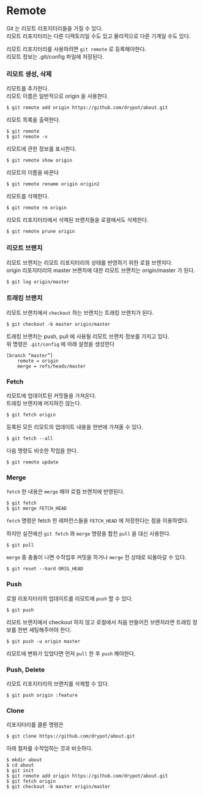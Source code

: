 # Remote

Git 는 리모트 리포지터리들을 가질 수 있다.  
리모트 리포지터리는 다른 디렉토리일 수도 있고 물리적으로 다른 기계일 수도 있다.

리모트 리포지터리를 사용하려면 `git remote` 로 등록해야한다.  
리모트 정보는 .git/config 파일에 저장된다.

	
### 리모트 생성, 삭제

리모트를 추가한다.  
리모트 이름은 일반적으로 origin 을 사용한다.

	$ git remote add origin https://github.com/drypot/about.git

리모트 목록을 출력한다.

	$ git remote
	$ git remote -v

리모트에 관한 정보를 표시한다.

	$ git remote show origin

리모트의 이름을 바꾼다

	$ git remote rename origin origin2

리모트를 삭제한다.

	$ git remote rm origin

리모트 리포지터리에서 삭제된 브랜치들을 로컬에서도 삭제한다.

	$ git remote prune origin


### 리모트 브랜치

리모트 브랜치는 리모트 리포지터리의 상태를 반영하기 위한 로컬 브랜치다.  
origin 리포지터리의 master 브랜치에 대한 리모트 브랜치는 origin/master 가 된다.

	$ git log origin/master


### 트래킹 브랜치

리모트 브랜치에서 `checkout` 하는 브랜치는 트래킹 브랜치가 된다.  

	$ git checkout -b master origin/master

트래킹 브랜치는 push, pull 에 사용될 리모트 브랜치 정보를 가지고 있다.  
위 명령은 `.git/config` 에 아래 설정을 생성한다

	[branch “master”]
		remote = origin
		merge = refs/heads/master


### Fetch

리모트에 업데이트된 커밋들을 가져온다.  
트래킹 브랜치에 머지하진 않는다.

	$ git fetch origin

등록된 모든 리모트의 업데이트 내용을 한번에 가져올 수 있다.

	$ git fetch --all

다음 명령도 비슷한 작업을 한다.

	$ git remote update


### Merge

`fetch` 한 내용은 `merge` 해야 로컬 브랜치에 반영된다.

	$ git fetch
	$ git merge FETCH_HEAD

`fetch` 명령은 fetch 한 레퍼런스들을 `FETCH_HEAD` 에 저장한다는 점을 이용하였다.

하지만 실전에선 `git fetch` 와 `merge` 명령을 합친 `pull` 을 대신 사용한다.

	$ git pull

`merge` 중 충돌이 나면 수작업후 커밋을 하거나 `merge` 전 상태로 되돌아갈 수 있다.

	$ git reset --hard ORIG_HEAD


### Push

로컬 리포지터리의 업데이트를 리모트에 `push` 할 수 있다.  

	$ git push

리모트 브랜치에서 checkout 하지 않고 로컬에서 처음 만들어진 브랜치라면 트래킹 정보를 한번 세팅해주어야 한다.

	$ git push -u origin master

리모트에 변화가 있었다면 먼저 `pull` 한 후 `push` 해야한다.


### Push, Delete

리모트 리포지터리의 브랜치를 삭제할 수 있다.

	$ git push origin :feature

### Clone

리포지터리를 클론 명령은

	$ git clone https://github.com/drypot/about.git

아래 절차를 수작업하는 것과 비슷하다.

	$ mkdir about
	$ cd about
	$ git init
	$ git remote add origin https://github.com/drypot/about.git
	$ git fetch origin
	$ git checkout -b master origin/master
